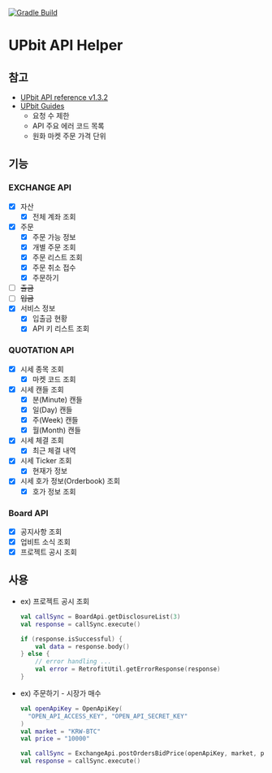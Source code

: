 [![Gradle Build](https://github.com/hoho4190/upbit-api-helper/actions/workflows/gradle-build.yml/badge.svg)](https://github.com/hoho4190/upbit-api-helper/actions/workflows/gradle-build.yml)

# UPbit API Helper

## 참고
- [UPbit API reference v1.3.2](https://docs.upbit.com/v1.3.2/reference)
- [UPbit Guides](https://docs.upbit.com/docs)
  - 요청 수 제한
  - API 주요 에러 코드 목록
  - 원화 마켓 주문 가격 단위

## 기능
### EXCHANGE API
- [x] 자산
  - [x] 전체 계좌 조회
- [x] 주문
  - [x] 주문 가능 정보
  - [x] 개별 주문 조회
  - [x] 주문 리스트 조회
  - [x] 주문 취소 접수
  - [x] 주문하기
- [ ] ~~출금~~
- [ ] ~~입금~~
- [x] 서비스 정보
  - [x] 입출금 현황
  - [x] API 키 리스트 조회

### QUOTATION API
- [x] 시세 종목 조회
  - [x] 마켓 코드 조회
- [x] 시세 캔들 조회
  - [x] 분(Minute) 캔들
  - [x] 일(Day) 캔들
  - [x] 주(Week) 캔들
  - [x] 월(Month) 캔들
- [x] 시세 체결 조회
  - [x] 최근 체결 내역
- [x] 시세 Ticker 조회
  - [x] 현재가 정보
- [x] 시세 호가 정보(Orderbook) 조회
  - [x] 호가 정보 조회

### Board API
- [x] 공지사항 조회
- [x] 업비트 소식 조회
- [x] 프로젝트 공시 조회

## 사용

- ex) 프로젝트 공시 조회
  ```kotlin
  val callSync = BoardApi.getDisclosureList(3)
  val response = callSync.execute()
  
  if (response.isSuccessful) { 
      val data = response.body()
  } else { 
      // error handling ...
      val error = RetrofitUtil.getErrorResponse(response)
  }
  ```

- ex) 주문하기 - 시장가 매수
  ```kotlin
  val openApiKey = OpenApiKey(
    "OPEN_API_ACCESS_KEY", "OPEN_API_SECRET_KEY"
  )
  val market = "KRW-BTC"
  val price = "10000"
  
  val callSync = ExchangeApi.postOrdersBidPrice(openApiKey, market, price)
  val response = callSync.execute()
  ```
